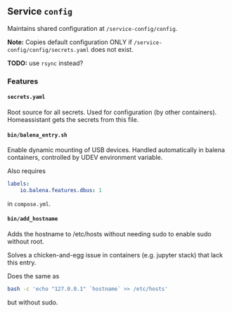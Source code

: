 ## Service `config`

Maintains shared configuration at `/service-config/config`.

**Note:**
Copies default configuration ONLY if `/service-config/config/secrets.yaml` does not exist.

**TODO:** use `rsync` instead?

### Features

#### `secrets.yaml`

Root source for all secrets. Used for configuration (by other containers). Homeassistant gets the secrets from this file.

#### `bin/balena_entry.sh`

Enable dynamic mounting of USB devices. Handled automatically in balena containers, controlled by UDEV environment variable.

Also requires

```yaml
labels:
    io.balena.features.dbus: 1
```

in `compose.yml`.

#### `bin/add_hostname`

Adds the hostname to /etc/hosts without needing sudo to enable sudo without root.

Solves a chicken-and-egg issue in containers (e.g. jupyter stack) that lack this entry.

Does the same as

```bash
bash -c 'echo "127.0.0.1" `hostname` >> /etc/hosts'
```

but without sudo.